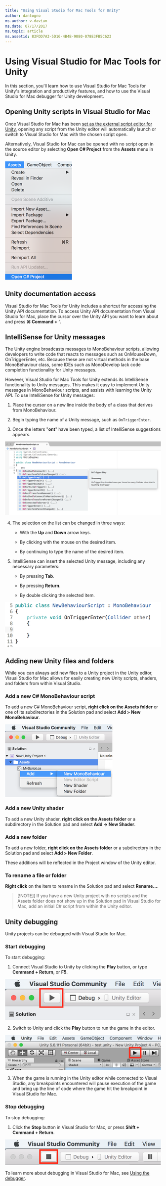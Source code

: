 ```yaml
---
title: "Using Visual Studio for Mac Tools for Unity"
author: dantogno
ms.author: v-davian
ms.date: 07/17/2017
ms.topic: article
ms.assetid: 83FDD7A3-5D16-4B4B-9080-078E3FB5C623
---
```

# Using Visual Studio for Mac Tools for Unity

In this section, you'll learn how to use Visual Studio for Mac Tools for Unity's integration and productivity features, and how to use the Visual Studio for Mac debugger for Unity development.

## Opening Unity scripts in Visual Studio for Mac

Once Visual Studio for Mac has been [set as the external script editor for Unity](/visualstudio/mac/setup-vsmac-tools-unity#configure-unity-for-use-with-visual-studio-for-mac), opening any script from the Unity editor will automatically launch or switch to Visual Studio for Mac with the chosen script open.

Alternatively, Visual Studio for Mac can be opened with no script open in the source editor by selecting **Open C# Project** from the **Assets** menu in Unity.

![Open C# project](media/using-vsmac-tools-unity-image1.png)

## Unity documentation access

Visual Studio for Mac Tools for Unity includes a shortcut for accessing the Unity API documentation. To access Unity API documentation from Visual Studio for Mac, place the cursor over the Unity API you want to learn about and press **⌘ Command + ‘**.

## IntelliSense for Unity messages
The Unity engine broadcasts messages to MonoBehaviour scripts, allowing developers to write code that reacts to messages such as OnMouseDown, OnTriggerEnter, etc. Because these are not virtual methods in the base MonoBehaviour class, some IDEs such as MonoDevelop lack code completion functionality for Unity messages.

However, Visual Studio for Mac Tools for Unity extends its IntelliSense functionality to Unity messages. This makes it easy to implement Unity messages in MonoBehaviour scripts, and assists with learning the Unity API. To use IntelliSense for Unity messages:

1.	Place the cursor on a new line inside the body of a class that derives from MonoBehaviour.

2.	Begin typing the name of a Unity message, such as `OnTriggerEnter`.

3.	Once the letters "**ont**" have been typed, a list of IntelliSense suggestions appears.

  ![Using IntelliSense](media/using-vsmac-tools-unity-image2.png)

4.	The selection on the list can be changed in three ways:

    * With the **Up** and **Down** arrow keys.

    * By clicking with the mouse on the desired item.

    * By continuing to type the name of the desired item.

5.	IntelliSense can insert the selected Unity message, including any necessary parameters:

    * By pressing **Tab**.

    * By pressing **Return**.

    * By double clicking the selected item.

  ![Insert Unity message from IntelliSense](media/using-vsmac-tools-unity-image3.png)

## Adding new Unity files and folders

While you can always add new files to a Unity project in the Unity editor, Visual Studio for Mac allows for easily creating new Unity scripts, shaders, and folders from within Visual Studio.

### Add a new C# MonoBehaviour script

To add a new C# MonoBehaviour script, **right click on the Assets folder** or one of its subdirectories in the Solution pad and select **Add > New MonoBehaviour**.

![Add new MonoBehaviour](media/using-vsmac-tools-unity-image4.png)

### Add a new Unity shader

To add a new Unity shader, **right click on the Assets folder** or a subdirectory in the Solution pad and select **Add -> New Shader**.

### Add a new folder

To add a new folder, **right click on the Assets folder** or a subdirectory in the Solution pad and select **Add > New Folder**.

These additions will be reflected in the Project window of the Unity editor.

### To rename a file or folder
**Right click** on the item to rename in the Solution pad and select **Rename...**.

> [!NOTE]]
>If you have a new Unity project with no scripts and the Assets folder does not show up in the Solution pad in Visual Studio for Mac, add an initial C# script from within the Unity editor.

## Unity debugging

Unity projects can be debugged with Visual Studio for Mac.

### Start debugging

To start debugging:

1.	Connect Visual Studio to Unity by clicking the **Play** button, or type **Command + Return**, or **F5**.

  ![Click Play in Visual Studio](media/using-vsmac-tools-unity-image5.png)

2.	Switch to Unity and click the **Play** button to run the game in the editor.

  ![Click Play in Unity](media/using-vsmac-tools-unity-image6.png)

3.	When the game is running in the Unity editor while connected to Visual Studio, any breakpoints encountered will pause execution of the game and bring up the line of code where the game hit the breakpoint in Visual Studio for Mac.

### Stop debugging

To stop debugging:

1.	Click the **Stop** button in Visual Studio for Mac, or press **Shift + Command + Return**.

  ![Click Stop in Visual Studio](media/using-vsmac-tools-unity-image7.png)

To learn more about debugging in Visual Studio for Mac, see [Using the debugger](https://docs.microsoft.com/en-us/visualstudio/mac/debugging).
